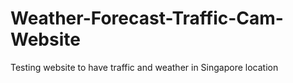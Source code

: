 # Weather-Forecast-Traffic-Cam-Website
Testing website to have traffic and weather in Singapore location
